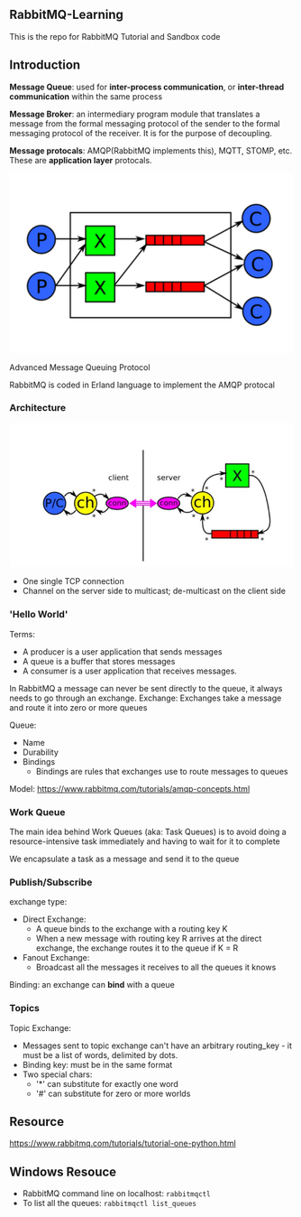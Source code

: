 ## RabbitMQ-Learning
This is the repo for RabbitMQ Tutorial and Sandbox code

## Introduction
__Message Queue__: used for __inter-process communication__, or __inter-thread communication__ within the same process

__Message Broker__: an intermediary program module that translates a message from the formal messaging protocol of the sender to the formal messaging protocol of the receiver. It is for the purpose of decoupling.

__Message protocals__: AMQP(RabbitMQ implements this), MQTT, STOMP, etc. These are __application layer__ protocals.

![alt text](https://github.com/ayaohsu/RabbitMQ-Learning/blob/master/bin/AMQP-diagram.png)

Advanced Message Queuing Protocol

RabbitMQ is coded in Erland language to implement the AMQP protocal

### Architecture
![alt text](https://github.com/ayaohsu/RabbitMQ-Learning/blob/master/bin/AMQP-architecture.jpg)
- One single TCP connection
- Channel on the server side to multicast; de-multicast on the client side

### 'Hello World'
Terms:
- A producer is a user application that sends messages
- A queue is a buffer that stores messages
- A consumer is a user application that receives messages.

In RabbitMQ a message can never be sent directly to the queue, it always needs to go through an exchange.
Exchange: Exchanges take a message and route it into zero or more queues

Queue: 
- Name
- Durability
- Bindings
  - Bindings are rules that exchanges use to route messages to queues

Model:
https://www.rabbitmq.com/tutorials/amqp-concepts.html

### Work Queue
The main idea behind Work Queues (aka: Task Queues) is to avoid doing a resource-intensive task immediately and having to wait for it to complete

We encapsulate a task as a message and send it to the queue

### Publish/Subscribe
exchange type: 
- Direct Exchange:
  - A queue binds to the exchange with a routing key K
  - When a new message with routing key R arrives at the direct exchange, the exchange routes it to the queue if K = R
- Fanout Exchange:
  - Broadcast all the messages it receives to all the queues it knows

Binding: an exchange can __bind__ with a queue

### Topics
Topic Exchange: 
- Messages sent to topic exchange can't have an arbitrary routing_key - it must be a list of words, delimited by dots.
- Binding key: must be in the same format
- Two special chars:
  - '*' can substitute for exactly one word
  - '#' can substitute for zero or more worlds

## Resource
https://www.rabbitmq.com/tutorials/tutorial-one-python.html

## Windows Resouce
- RabbitMQ command line on localhost: 
`rabbitmqctl`
- To list all the queues:
`rabbitmqctl list_queues`
